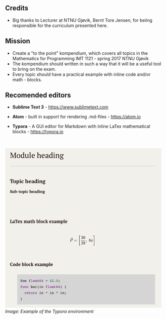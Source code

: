 ## Credits 
 - Big thanks to Lecturer at NTNU Gjøvik, Bernt Tore Jensen, for beiing responsible for the curriculum presented here.

## Mission
- Create a "to the point" kompendium, which covers all topics in the Mathematics for Programming IMT 1121 - spring 2017 NTNU Gjøvik
- The kompendium should written in such a way that it will be a useful tool to bring on the exam.
- Every topic should have a practical example with inline code and/or math - blocks.

## Recomended editors
- **Sublime Text 3** - https://www.sublimetext.com

- **Atom** - built in support for rendering .md-files - https://atom.io

- **Typora** - A GUI editor for Markdown with inline LaTex mathematical blocks - https://typora.io


  ​

![img](img/typora_example.png)
*Image: Example of the Typora environment*


